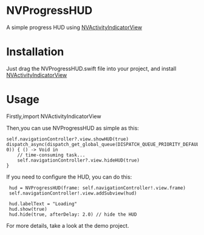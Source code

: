 # NVProgressHUD
A simple progress HUD using [NVActivityIndicatorView](https://github.com/ninjaprox/NVActivityIndicatorView) 

# Installation
Just drag the NVProgressHUD.swift file into your project, and install [NVActivityIndicatorView](https://github.com/ninjaprox/NVActivityIndicatorView) 

# Usage
Firstly,import NVActivityIndicatorView

Then,you can use NVProgressHUD as simple as this:
```
self.navigationController?.view.showHUD(true)
dispatch_async(dispatch_get_global_queue(DISPATCH_QUEUE_PRIORITY_DEFAULT, 0)) { () -> Void in
    // time-consuming task...
    self.navigationController?.view.hideHUD(true)
}
```

If you need to configure the HUD, you can do this:
```
 hud = NVProgressHUD(frame: self.navigationController!.view.frame)
 self.navigationController!.view.addSubview(hud)
 
 hud.labelText = "Loading"
 hud.show(true) 
 hud.hide(true, afterDelay: 2.0) // hide the HUD 
```

For more details, take a look at the demo project.


